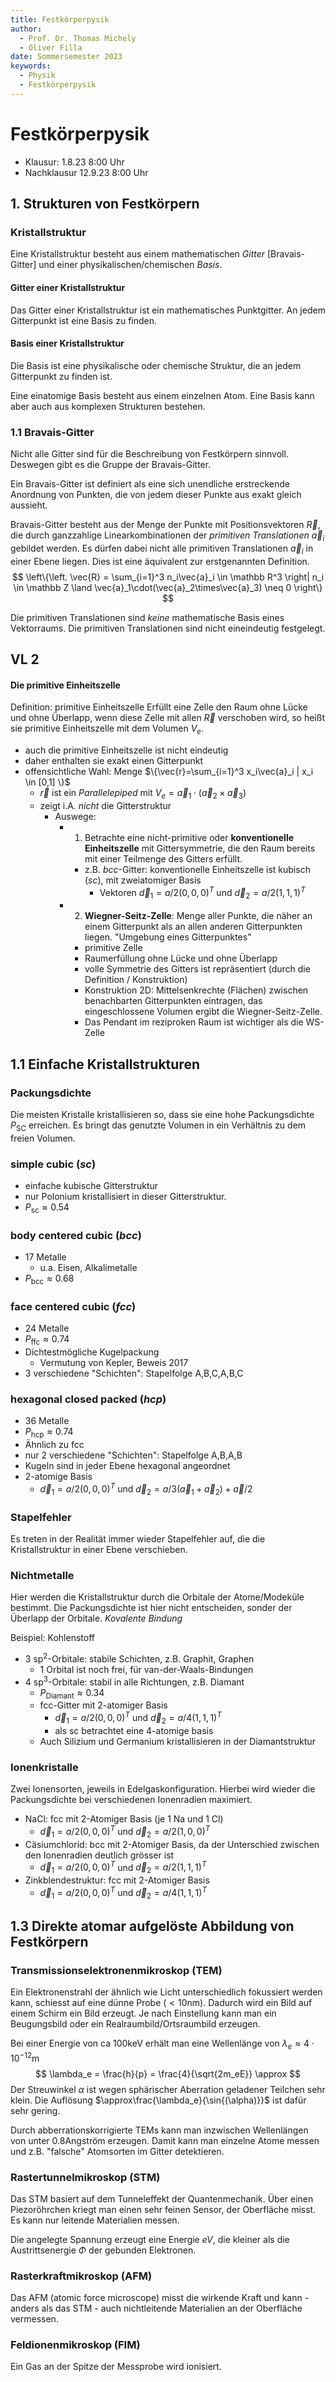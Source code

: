 ```yaml
---
title: Festkörperpysik
author:
  - Prof. Dr. Thomas Michely
  - Oliver Filla
date: Sommersemester 2023
keywords:
  - Physik
  - Festkörperpysik
---
```

# Festkörperpysik

* Klausur: 1.8.23 8:00 Uhr
* Nachklausur 12.9.23 8:00 Uhr

## 1. Strukturen von Festkörpern
### Kristallstruktur
Eine Kristallstruktur besteht aus einem mathematischen _Gitter_ [Bravais-Gitter] und einer physikalischen/chemischen _Basis_.

#### Gitter einer Kristallstruktur
Das Gitter einer Kristallstruktur ist ein mathematisches Punktgitter. An jedem Gitterpunkt ist eine Basis zu finden.

#### Basis einer Kristallstruktur
Die Basis ist eine physikalische oder chemische Struktur, die an jedem Gitterpunkt zu finden ist.

Eine einatomige Basis besteht aus einem einzelnen Atom. Eine Basis kann aber auch aus komplexen Strukturen bestehen.

### 1.1 Bravais-Gitter
Nicht alle Gitter sind für die Beschreibung von Festkörpern sinnvoll. Deswegen gibt es die Gruppe der Bravais-Gitter.

Ein Bravais-Gitter ist definiert als eine sich unendliche erstreckende Anordnung von Punkten, die von jedem dieser Punkte aus exakt gleich aussieht.

Bravais-Gitter besteht aus der Menge der Punkte mit Positionsvektoren $\vec{R}$, die durch ganzzahlige Linearkombinationen der _primitiven Translationen_ $\vec{a}_i$ gebildet werden. Es dürfen dabei nicht alle primitiven Translationen $\vec{a}_i$ in einer Ebene liegen. Dies ist eine äquivalent zur erstgenannten Definition.
$$
    \left\{\left.
        \vec{R} = \sum_{i=1}^3 n_i\vec{a}_i  \in \mathbb R^3 \right|
        n_i \in \mathbb Z \land \vec{a}_1\cdot(\vec{a}_2\times\vec{a}_3) \neq 0
    \right\}
$$

Die primitiven Translationen sind _keine_ mathematische Basis eines Vektorraums. Die primitiven Translationen sind nicht eineindeutig festgelegt.

## VL 2
#### Die primitive Einheitszelle
Definition: primitive Einheitszelle Erfüllt eine Zelle den Raum ohne Lücke und ohne Überlapp, wenn diese Zelle mit allen $\vec{R}$ verschoben wird, so heißt sie primitive Einheitszelle mit dem Volumen $V_e$.
* auch die primitive Einheitszelle ist nicht eindeutig
* daher enthalten sie exakt einen Gitterpunkt
* offensichtliche Wahl: Menge $\{\vec{r}=\sum_{i=1}^3 x_i\vec{a}_i | x_i \in [0,1] \}$
    * ${\vec{r}}$ ist ein _Parallelepiped_ mit $V_e=\vec{a}_1\cdot(\vec{a}_2\times\vec{a}_3)$
    * zeigt i.A. _nicht_ die Gitterstruktur
        * Auswege:
            * 1. Betrachte eine nicht-primitive oder **konventionelle Einheitszelle** mit Gittersymmetrie, die den Raum bereits mit einer Teilmenge des Gitters erfüllt.
                * z.B. _bcc_-Gitter: konventionelle Einheitszelle ist kubisch (_sc_), mit zweiatomiger Basis
                    * Vektoren $\vec{d}_1=a/2 (0,0,0)^T$  und $\vec{d}_2=a/2 (1,1,1)^T$
            * 2. **Wiegner-Seitz-Zelle**: Menge aller Punkte, die näher an einem Gitterpunkt als an allen anderen Gitterpunkten liegen. "Umgebung eines Gitterpunktes"
                * primitive Zelle
                * Raumerfüllung ohne Lücke und ohne Überlapp
                * volle Symmetrie des Gitters ist repräsentiert (durch die Definition / Konstruktion)
                * Konstruktion 2D: Mittelsenkrechte (Flächen) zwischen benachbarten Gitterpunkten eintragen, das eingeschlossene Volumen ergibt die Wiegner-Seitz-Zelle.
                * Das Pendant im reziproken Raum ist wichtiger als die WS-Zelle

## 1.1 Einfache Kristallstrukturen
### Packungsdichte
Die meisten Kristalle kristallisieren so, dass sie eine hohe Packungsdichte $P_\mathrm{SC}$ erreichen.
Es bringt das genutzte Volumen in ein Verhältnis zu dem freien Volumen.

### simple cubic (_sc_)
* einfache kubische Gitterstruktur
* nur Polonium kristallisiert in dieser Gitterstruktur.
* $P_\mathrm{sc} \approx 0.54$

### body centered cubic (_bcc_)
* 17 Metalle
    * u.a. Eisen, Alkalimetalle
* $P_\mathrm{bcc} \approx 0.68$

### face centered cubic (_fcc_)
* 24 Metalle
* $P_\mathrm{ffc} \approx 0.74$
* Dichtestmögliche Kugelpackung
    * Vermutung von Kepler, Beweis 2017
* 3 verschiedene "Schichten": Stapelfolge A,B,C,A,B,C

### hexagonal closed packed (_hcp_)
* 36 Metalle
* $P_\mathrm{hcp} \approx 0.74$
* Ähnlich zu fcc
* nur 2 verschiedene "Schichten": Stapelfolge A,B,A,B
* Kugeln sind in jeder Ebene hexagonal angeordnet
* 2-atomige Basis
    * $\vec{d}_1=a/2 (0,0,0)^T$  und $\vec{d}_2=a/3 (\vec{a}_1+\vec{a}_2) + \vec{a}/2$

### Stapelfehler
Es treten in der Realität immer wieder Stapelfehler auf, die die Kristallstruktur in einer Ebene verschieben.

### Nichtmetalle
Hier werden die Kristallstruktur durch die Orbitale der Atome/Modeküle bestimmt.
Die Packungsdichte ist hier nicht entscheiden, sonder der Überlapp der Orbitale. _Kovalente Bindung_

Beispiel: Kohlenstoff
* 3 $\mathrm{sp}^2$-Orbitale: stabile Schichten, z.B. Graphit, Graphen
    * 1 Orbital ist noch frei, für van-der-Waals-Bindungen
* 4 $\mathrm{sp}^3$-Orbitale: stabil in alle Richtungen, z.B. Diamant
    * $P_\mathrm{Diamant} \approx 0.34$
    * fcc-Gitter mit 2-atomiger Basis
        * $\vec{d}_1=a/2 (0,0,0)^T$  und $\vec{d}_2=a/4 (1,1,1)^T$
        * als sc betrachtet eine 4-atomige basis
    * Auch Silizium und Germanium kristallisieren in der Diamantstruktur

### Ionenkristalle
Zwei Ionensorten, jeweils in Edelgaskonfiguration. Hierbei wird wieder die Packungsdichte bei verschiedenen Ionenradien maximiert.

* NaCl: fcc mit 2-Atomiger Basis (je 1 Na und 1 Cl)
    * $\vec{d}_1=a/2 (0,0,0)^T$  und $\vec{d}_2=a/2 (1,0,0)^T$
* Cäsiumchlorid: bcc mit 2-Atomiger Basis, da der Unterschied zwischen den Ionenradien deutlich grösser ist
    * $\vec{d}_1=a/2 (0,0,0)^T$  und $\vec{d}_2=a/2 (1,1,1)^T$
* Zinkblendestruktur: fcc mit 2-Atomiger Basis
    * $\vec{d}_1=a/2 (0,0,0)^T$  und $\vec{d}_2=a/4 (1,1,1)^T$

## 1.3 Direkte atomar aufgelöste Abbildung von Festkörpern
### Transmissionselektronenmikroskop (TEM)
Ein Elektronenstrahl der ähnlich wie Licht unterschiedlich fokussiert werden kann, schiesst auf eine dünne Probe ($<10\mathrm{nm}$). Dadurch wird ein Bild auf einem Schirm ein Bild erzeugt. Je nach Einstellung kann man ein Beugungsbild oder ein Realraumbild/Ortsraumbild erzeugen.

Bei einer Energie von ca $100\mathrm{keV}$ erhält man eine Wellenlänge von $\lambda_e \approx 4\cdot10^{-12}\mathrm{m}$
$$
    \lambda_e = \frac{h}{p} = \frac{4}{\sqrt{2m_eE}} \approx 
$$
Der Streuwinkel $\alpha$ ist wegen sphärischer Aberration geladener Teilchen sehr klein. Die Auflösung $\approx\frac{\lambda_e}{\sin{(\alpha)}}$ ist dafür sehr gering.

Durch abberrationskorrigierte TEMs kann man inzwischen Wellenlängen von unter $0.8\mathrm{Angström}$ erzeugen. Damit kann man einzelne Atome messen und z.B. "falsche" Atomsorten im Gitter detektieren.

### Rastertunnelmikroskop (STM)
Das STM basiert auf dem Tunneleffekt der Quantenmechanik. Über einen Piezoröhrchen kriegt man einen sehr feinen Sensor, der Oberfläche misst. Es kann nur leitende Materialien messen.

Die angelegte Spannung erzeugt eine Energie $eV$, die kleiner als die Austrittsenergie $\Phi$ der gebunden Elektronen.

### Rasterkraftmikroskop (AFM)
Das AFM (atomic force microscope) misst die wirkende Kraft und kann - anders als das STM - auch nichtleitende Materialien an der Oberfläche vermessen.

### Feldionenmikroskop (FIM)
Ein Gas an der Spitze der Messprobe wird ionisiert.

